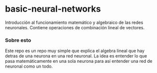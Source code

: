 # basic-neural-networks
Introducción al funcionamiento matemático y algebraico de las redes neuronales. Contiene operaciones de combinación lineal de vectores.

### Sobre esto
Este repo es un repo muy simple que explica el algebra lineal que hay detras de una neurona en una red neuronal. La idea es entender lo que pasa matemáticamente en una sola neurona para así entender una red de neuronal como un todo.
